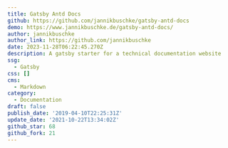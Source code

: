 ```yaml
---
title: Gatsby Antd Docs
github: https://github.com/jannikbuschke/gatsby-antd-docs
demo: https://www.jannikbuschke.de/gatsby-antd-docs/
author: jannikbuschke
author_link: https://github.com/jannikbuschke
date: 2023-11-28T06:22:45.270Z
description: A gatsby starter for a technical documentation website
ssg:
  - Gatsby
css: []
cms:
  - Markdown
category:
  - Documentation
draft: false
publish_date: '2019-04-10T22:25:31Z'
update_date: '2021-10-22T13:34:02Z'
github_star: 68
github_fork: 21
---
```


